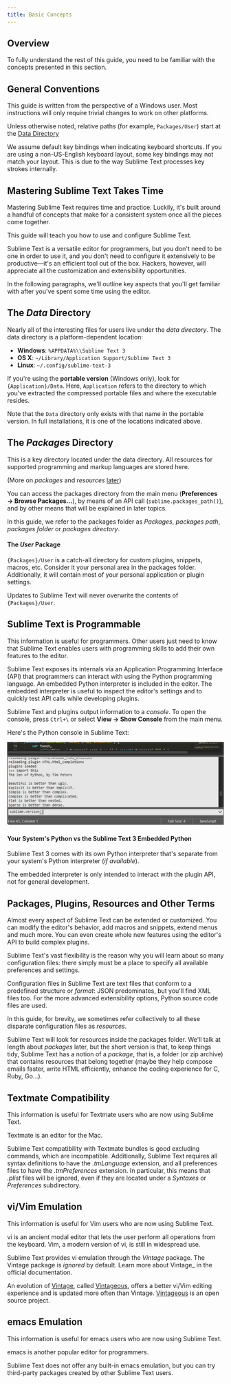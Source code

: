 ```yaml
---
title: Basic Concepts
---
```


## Overview

To fully understand the rest of this guide,
you need to be familiar
with the concepts presented in this section.


## General Conventions

This guide is written from the perspective of a Windows user.
Most instructions will only require trivial changes
to work on other platforms.

Unless otherwise noted,
relative paths (for example, `Packages/User`)
start at the [Data Directory](#the-data-directory)

We assume default key bindings
when indicating keyboard shortcuts.
If you are using a non-US-English keyboard layout,
some key bindings may not match your layout.
This is due to the way Sublime Text
processes key strokes internally.


## Mastering Sublime Text Takes Time

Mastering Sublime Text requires time and practice.
Luckily, it's built around
a handful of concepts
that make for a consistent
system once all the pieces come together.

This guide will teach you
how to use and configure Sublime Text.

Sublime Text is a versatile editor for programmers,
but you don't need to be one
in order to use it,
and you don't need
to configure it extensively to be productive—it's an efficient tool out of the box.
Hackers, however, will appreciate
all the customization and extensibility opportunities.

In the following paragraphs,
we'll outline key aspects
that you'll get familiar with
after you've spent some time using the editor.

## The *Data* Directory

Nearly all of the interesting files for users
live under the *data directory*.
The data directory is
a platform-dependent location:

* **Windows**: `%APPDATA%\\Sublime Text 3`
* **OS X**: `~/Library/Application Support/Sublime Text 3`
* **Linux**: `~/.config/sublime-text-3`

If you're using the **portable version** (Windows only),
look for `{Application}/Data`.
Here, ``Application``
refers to the directory
to which you've extracted
the compressed portable files
and where the executable resides.

Note that the `Data` directory
only exists with that name
in the portable version.
In full installations,
it is one of the locations
indicated above.


## The *Packages* Directory

This is a key directory
located under the data directory.
All resources for supported programming
and markup languages
are stored here.

(More on *packages* and *resources* [later](../extensibility/packages))


You can access the packages directory
from the main menu (**Preferences → Browse Packages...**),
by means of an API call (`sublime.packages_path()`),
and by other means
that will be explained in later topics.

In this guide, we refer to the packages folder
as *Packages*, *packages path*, *packages folder* or *packages directory*.


#### The *User* Package

`{Packages}/User` is a catch-all directory
for custom plugins, snippets, macros, etc.
Consider it your personal area
in the packages folder.
Additionally, it will contain
most of your personal application or plugin settings.

Updates to Sublime Text will never
overwrite the contents of `{Packages}/User`.


## Sublime Text is Programmable

This information is useful for programmers.
Other users just need to know
that Sublime Text
enables users with programming skills
to add their own features to the editor.

Sublime Text exposes its internals
via an Application Programming Interface (API)
that programmers can interact with using
the Python programming language.
An embedded Python interpreter is included
in the editor.
The embedded interpreter is useful
to inspect the editor's settings
and to quickly test API calls
while developing plugins.

Sublime Text and plugins output information
to a *console*.
To open the console,
press `Ctrl+\`
or select **View → Show Console**
from the main menu.

Here's the Python console in Sublime Text:

![Console](../images/basic-concepts-console.png)


#### Your System's Python vs the Sublime Text 3 Embedded Python

Sublime Text 3 comes with its own Python interpreter
that's separate
from your system's Python interpreter
(_if available_).

The embedded interpreter is only intended
to interact with the plugin API,
not for general development.


## Packages, Plugins, Resources and Other Terms

Almost every aspect of Sublime Text
can be extended or customized.
You can modify the editor's behavior,
add macros and snippets, extend menus
and much more.
You can even create whole new features
using the editor's API to build complex
plugins.

Sublime Text's vast flexibility is the reason
why you will learn
about so many configuration files:
there simply must be a place
to specify all available preferences and settings.

Configuration files in Sublime Text
are text files
that conform to a predefined structure or *format*:
JSON predominates,
but you'll find XML files too.
For the more advanced
extensibility options,
Python source code files are used.

In this guide, for brevity,
we sometimes refer collectively to all these
disparate configuration files as *resources*.

Sublime Text will look for resources
inside the packages folder.
We'll talk at length about *packages* later,
but the short version is that,
to keep things tidy,
Sublime Text has a notion of a *package*,
that is, a folder (or zip archive)
that contains resources
that belong together
(maybe they help
compose emails faster,
write HTML efficiently,
enhance the coding experience for C, Ruby, Go...).


## Textmate Compatibility

This information is useful
for Textmate users
who are now using Sublime Text.

Textmate is an editor for the Mac.

Sublime Text compatibility with Textmate bundles
is good excluding commands,
which are incompatible.
Additionally, Sublime Text requires
all syntax definitions to have the *.tmLanguage* extension,
and all preferences files
to have the *.tmPreferences* extension.
In particular, this means that *.plist* files
will be ignored,
even if they are located
under a *Syntaxes* or *Preferences* subdirectory.


## vi/Vim Emulation

This information is useful for Vim users
who are now using Sublime Text.

vi is an ancient modal editor
that lets the user perform all operations
from the keyboard.
Vim, a modern version of vi,
is still in widespread use.

Sublime Text provides vi emulation
through the *Vintage* package.
The Vintage package is *ignored* by default.
Learn more about Vintage_
in the official documentation.

An evolution of [Vintage](https://www.sublimetext.com/docs/3/vintage.html), 
called [Vintageous](https://github.com/guillermooo/Vintageous),
offers a better vi/Vim editing experience
and is updated more often than Vintage.
[Vintageous](https://github.com/guillermooo/Vintageous) is an open source project.



## emacs Emulation

This information is useful
for emacs users who are
now using Sublime Text.

emacs is another popular
editor for programmers.

Sublime Text does not offer
any built-in emacs emulation,
but you can try third-party packages
created by other Sublime Text users.